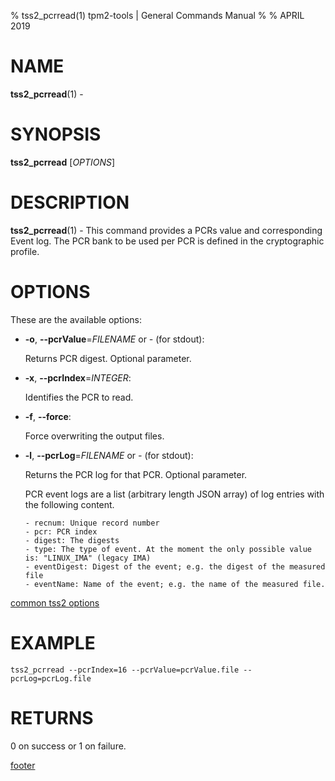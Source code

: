 % tss2_pcrread(1) tpm2-tools | General Commands Manual
%
% APRIL 2019

# NAME

**tss2_pcrread**(1) -

# SYNOPSIS

**tss2_pcrread** [*OPTIONS*]

# DESCRIPTION

**tss2_pcrread**(1) - This command provides a PCRs value and corresponding Event log. The PCR bank to be used per PCR is defined in the cryptographic profile.

# OPTIONS

These are the available options:

  * **-o**, **\--pcrValue**=_FILENAME_ or _-_ (for stdout):

    Returns PCR digest. Optional parameter.

  * **-x**, **\--pcrIndex**=_INTEGER_:

    Identifies the PCR to read.

  * **-f**, **\--force**:

    Force overwriting the output files.

  * **-l**, **\--pcrLog**=_FILENAME_ or _-_ (for stdout):

    Returns the PCR log for that PCR. Optional parameter.

    PCR event logs are a list (arbitrary length JSON array) of log entries with
    the following content.

        - recnum: Unique record number
        - pcr: PCR index
        - digest: The digests
        - type: The type of event. At the moment the only possible value is: "LINUX_IMA" (legacy IMA)
        - eventDigest: Digest of the event; e.g. the digest of the measured file
        - eventName: Name of the event; e.g. the name of the measured file.

[common tss2 options](common/tss2-options.md)

# EXAMPLE
```
tss2_pcrread --pcrIndex=16 --pcrValue=pcrValue.file --pcrLog=pcrLog.file
```

# RETURNS

0 on success or 1 on failure.

[footer](common/footer.md)

